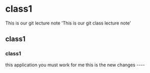 # class1
This is our git lecture note
'This is our git class lecture note'
## class1
### class1
 
 this application you must work for me 
 this is the new changes ----